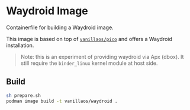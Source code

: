 # Waydroid Image

Containerfile for building a Waydroid image.

This image is based on top of [`vanillaos/pico`](https://github.com/Vanilla-OS/core-image/pkgs/container/pico) and offers a Waydroid
installation.

> Note: this is an experiment of providing waydroid via Apx (dbox). It still require the `binder_linux` kernel module at host side.

## Build

```bash
sh prepare.sh
podman image build -t vanillaos/waydroid .
```
